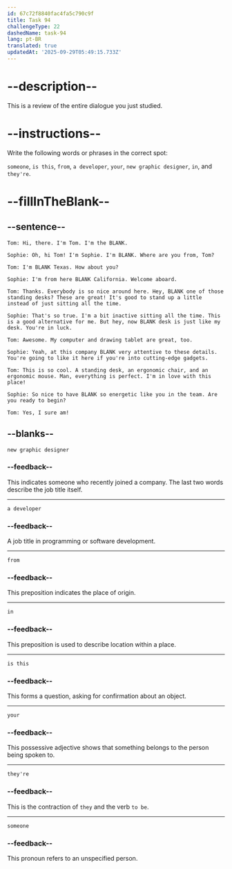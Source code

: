 ```yaml
---
id: 67c72f8840fac4fa5c790c9f
title: Task 94
challengeType: 22
dashedName: task-94
lang: pt-BR
translated: true
updatedAt: '2025-09-29T05:49:15.733Z'
---
```


<!-- REVIEW -->

# --description--

This is a review of the entire dialogue you just studied.

# --instructions--

Write the following words or phrases in the correct spot:  

`someone`, `is this`, `from`, `a developer`, `your`, `new graphic designer`, `in`, and `they're`.

# --fillInTheBlank--

## --sentence--

`Tom: Hi, there. I'm Tom. I'm the BLANK.`  

`Sophie: Oh, hi Tom! I'm Sophie. I'm BLANK. Where are you from, Tom?`  

`Tom: I'm BLANK Texas. How about you?`  

`Sophie: I'm from here BLANK California. Welcome aboard.`  

`Tom: Thanks. Everybody is so nice around here. Hey, BLANK one of those standing desks? These are great! It's good to stand up a little instead of just sitting all the time.`  

`Sophie: That's so true. I'm a bit inactive sitting all the time. This is a good alternative for me. But hey, now BLANK desk is just like my desk. You're in luck.`  

`Tom: Awesome. My computer and drawing tablet are great, too.`  

`Sophie: Yeah, at this company BLANK very attentive to these details. You're going to like it here if you're into cutting-edge gadgets.`  

`Tom: This is so cool. A standing desk, an ergonomic chair, and an ergonomic mouse. Man, everything is perfect. I'm in love with this place!`  

`Sophie: So nice to have BLANK so energetic like you in the team. Are you ready to begin?`  

`Tom: Yes, I sure am!`    

## --blanks--

`new graphic designer`

### --feedback--

This indicates someone who recently joined a company. The last two words describe the job title itself.

---

`a developer`

### --feedback--

A job title in programming or software development.

---

`from`

### --feedback--

This preposition indicates the place of origin.

---

`in`

### --feedback--

This preposition is used to describe location within a place.

---

`is this`

### --feedback--

This forms a question, asking for confirmation about an object.  

---

`your`

### --feedback--

This possessive adjective shows that something belongs to the person being spoken to.  

---

`they're`

### --feedback--

This is the contraction of `they` and the verb `to be`.

---

`someone`

### --feedback--

This pronoun refers to an unspecified person.  
